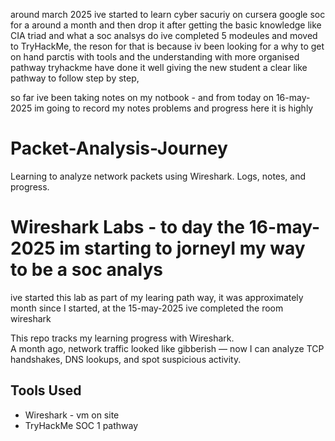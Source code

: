 
around march 2025 ive started to learn cyber sacuriy on cursera google soc for a around a month and then drop it after getting the basic knowledge like CIA triad and what a soc analsys do 
ive completed 5 modeules and moved to TryHackMe, the reson for that is because iv been looking for a why to get on hand parctis with tools and the understanding with more organised pathway 
tryhackme have done it well giving the new student a clear like pathway to follow step by step, 

so far ive been taking notes on my notbook - and from today on 16-may-2025 im going to record my notes problems and progress here 
it is highly 
 
# Packet-Analysis-Journey 
Learning to analyze network packets using Wireshark. Logs, notes, and progress.
# Wireshark Labs - to day the 16-may-2025 im starting to jorneyl my way to be a soc analys 
ive started this lab as part of my learing path way, it was approximately month since I started, at the 15-may-2025 ive completed the room wireshark

This repo tracks my learning progress with Wireshark.  
A month ago, network traffic looked like gibberish — now I can analyze TCP handshakes, DNS lookups, and spot suspicious activity.

## Tools Used
- Wireshark - vm on site 
- TryHackMe SOC 1 pathway


            

